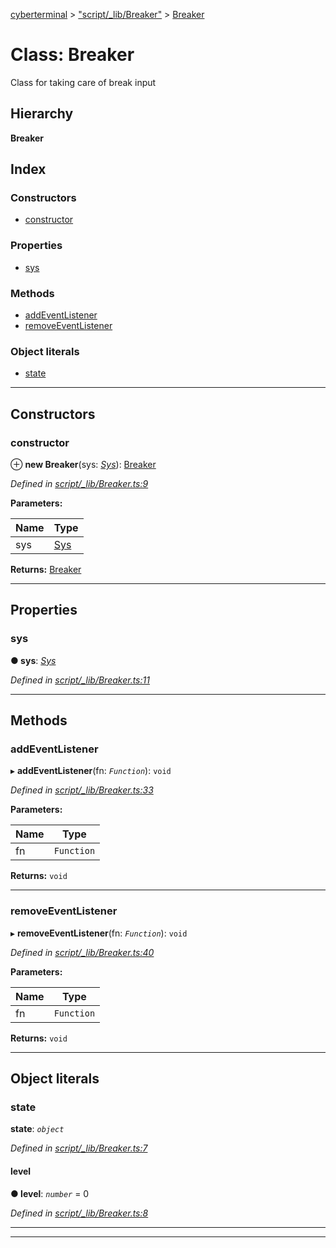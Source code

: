 [cyberterminal](../README.md) > ["script/_lib/Breaker"](../modules/_script__lib_breaker_.md) > [Breaker](../classes/_script__lib_breaker_.breaker.md)

# Class: Breaker

Class for taking care of break input

## Hierarchy

**Breaker**

## Index

### Constructors

* [constructor](_script__lib_breaker_.breaker.md#constructor)

### Properties

* [sys](_script__lib_breaker_.breaker.md#sys)

### Methods

* [addEventListener](_script__lib_breaker_.breaker.md#addeventlistener)
* [removeEventListener](_script__lib_breaker_.breaker.md#removeeventlistener)

### Object literals

* [state](_script__lib_breaker_.breaker.md#state)

---

## Constructors

<a id="constructor"></a>

###  constructor

⊕ **new Breaker**(sys: *[Sys](../interfaces/_script__lib_sys_.sys.md)*): [Breaker](_script__lib_breaker_.breaker.md)

*Defined in [script/_lib/Breaker.ts:9](https://github.com/FantasyInternet/cyberterminal/blob/HEAD/src/script/_lib/Breaker.ts#L9)*

**Parameters:**

| Name | Type |
| ------ | ------ |
| sys | [Sys](../interfaces/_script__lib_sys_.sys.md) |

**Returns:** [Breaker](_script__lib_breaker_.breaker.md)

___

## Properties

<a id="sys"></a>

###  sys

**● sys**: *[Sys](../interfaces/_script__lib_sys_.sys.md)*

*Defined in [script/_lib/Breaker.ts:11](https://github.com/FantasyInternet/cyberterminal/blob/HEAD/src/script/_lib/Breaker.ts#L11)*

___

## Methods

<a id="addeventlistener"></a>

###  addEventListener

▸ **addEventListener**(fn: *`Function`*): `void`

*Defined in [script/_lib/Breaker.ts:33](https://github.com/FantasyInternet/cyberterminal/blob/HEAD/src/script/_lib/Breaker.ts#L33)*

**Parameters:**

| Name | Type |
| ------ | ------ |
| fn | `Function` |

**Returns:** `void`

___
<a id="removeeventlistener"></a>

###  removeEventListener

▸ **removeEventListener**(fn: *`Function`*): `void`

*Defined in [script/_lib/Breaker.ts:40](https://github.com/FantasyInternet/cyberterminal/blob/HEAD/src/script/_lib/Breaker.ts#L40)*

**Parameters:**

| Name | Type |
| ------ | ------ |
| fn | `Function` |

**Returns:** `void`

___

## Object literals

<a id="state"></a>

###  state

**state**: *`object`*

*Defined in [script/_lib/Breaker.ts:7](https://github.com/FantasyInternet/cyberterminal/blob/HEAD/src/script/_lib/Breaker.ts#L7)*

<a id="state.level"></a>

####  level

**● level**: *`number`* = 0

*Defined in [script/_lib/Breaker.ts:8](https://github.com/FantasyInternet/cyberterminal/blob/HEAD/src/script/_lib/Breaker.ts#L8)*

___

___

